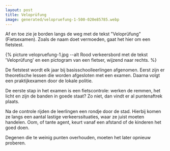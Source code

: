 ```yaml
---
layout: post
title: Veloprüfung
image: generated/velopruefung-1-500-020e85785.webp
---
```


Af en toe zie je borden langs de weg met de tekst "Veloprüfung" (Fietsexamen). Zoals de naam doet vermoeden, gaat het hier om een fietstest.

{% picture velopruefung-1.jpg --alt Rood verkeersbord met de tekst 'Veloprüfung' en een pictogram van een fietser, wijzend naar rechts. %}

De fietstest wordt elk jaar bij basisschoolleerlingen afgenomen. Eerst zijn er theoretische lessen die worden afgesloten met een examen. Daarna volgt een praktijkexamen door de lokale politie.

De eerste stap in het examen is een fietscontrole: werken de remmen, het licht en zijn de banden in goede staat? Zo niet, dan vindt er al puntenaftrek plaats.

Na de controle rijden de leerlingen een rondje door de stad. Hierbij komen ze langs een aantal lastige verkeerssituaties, waar ze juist moeten handelen. Oom, of tante agent, keurt vanaf een afstand of de kinderen het goed doen.

Degenen die te weinig punten overhouden, moeten het later opnieuw proberen.
